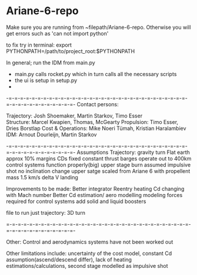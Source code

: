 # Ariane-6-repo

Make sure you are running from ~filepath/Ariane-6-repo. Otherwise you will get errors such as 'can not import python'

to fix try in terminal: 
export PYTHONPATH=/path/to/project_root:$PYTHONPATH


In general; run the IDM from main.py

- main.py calls rocket.py which in turn calls all the necessary scripts
- the ui is setup in setup.py
- 
-=-=-=-=-=-=-=-=-=-=-=-=-=-=-=-=-=-=-=-=-=-=-=-=-=-=-=-=-=-=-=-=-=-=-=-=-=-=-=-=-=-=-=-
Contact persons:

Trajectory:        Josh Shoemaker, Martin Starkov, Timo Esser    
Structure:         Marcel Kwapien, Thomas, McGearty
Propulsion:        Timo Esser, Dries Borstlap
Cost & Operations: Mike Noeri Tümah, Kristian Haralambiev
IDM:               Arnout Dourleijn, Martin Starkov

-=-=-=-=-=-=-=-=-=-=-=-=-=-=-=-=-=-=-=-=-=-=-=-=-=-=-=-=-=-=-=-=-=-=-=-=-=-=-=-=-=-=-=-
Assumptions Trajectory:
gravity turn
Flat earth approx 
10% margins
CDs fixed 
constant thrust 
barges operate out to 400km
control systems function properly(big)
upper stage burn assumed impulsive shot
no inclination change 
upper satge scaled from Ariane 6 with propellent mass 
1.5 km/s delta V landing

Improvements to be made:
Better integrator 
Reentry heating 
Cd changing with Mach number
Better Cd estimation/ aero modelling
modeling forces required for control systems 
add solid and liquid boosters


file to run just trajectory: 3D turn

=-=-=-=-=-=-=-=-=-=-=-=-=-=-=-=-=-=-=-=-=-=-=-=-=-=-=-=-=-=-=-=-=-=-=-=-=-=-=-=-=-=-=-=-

Other:
Control and aerodynamics systems have not been worked out

Other limitations include: uncertainty of the cost model, constant Cd assumption(ascend/descend differ), lack of heating estimations/calculations, second stage modelled as impulsive shot
